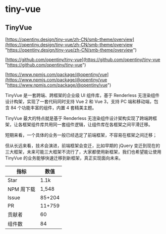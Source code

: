 # tiny-vue

## TinyVue

[https://opentiny.design/tiny-vue/zh-CN/smb-theme/overview](https://opentiny.design/tiny-vue/zh-CN/smb-theme/overview "https://opentiny.design/tiny-vue/zh-CN/smb-theme/overview")

[https://github.com/opentiny/tiny-vue](https://github.com/opentiny/tiny-vue "https://github.com/opentiny/tiny-vue")

[https://www.npmjs.com/package/@opentiny/vue](https://www.npmjs.com/package/@opentiny/vue "https://www.npmjs.com/package/@opentiny/vue")

TinyVue 是一套跨端、跨框架的企业级 UI 组件库，基于 Renderless 无渲染组件设计构架，实现了一套代码同时支持 Vue 2 和 Vue 3，支持 PC 端和移动端，包含 84 个功能丰富的组件，内置 4 套精美主题。

TinyVue 最大的特点就是基于 Renderless 无渲染组件设计架构实现了跨端跨框架，让各框架组件库共用同一套组件逻辑，让组件库在各框架之间平滑迁移。

短期来看，一个具体的业务一般已经选定了前端框架，不容易在框架之间迁移；

但从长远来看，技术会演进，前端框架会变迁，比如早期的 jQuery 变迁到现在的三大框架，未来可能三大框架不流行了，大家都使用新框架，我们也希望能让使用 TinyVue 的业务能够快速迁移到新框架，真正实现面向未来。

| 指标      | 数值     |
| ------- | ------ |
| Star    | 1.1k   |
| NPM 周下载 | 1,548  |
| Issue   | 85+204 |
| PR      | 11+759 |
| 贡献者     | 60     |
| 组件数     | 84     |

​


